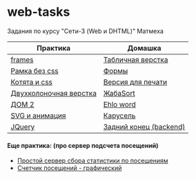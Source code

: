 # web-tasks
Задания по курсу "Сети-3 (Web и DHTML)" Матмеха


| Практика                           | Домашка               |
|------------------------------------|-----------------------|
| [frames](cw/cw1/index.html) | [Табличная верстка](hw/hw1/index.html) |
| [Рамка без css](cw/cw2/index.html) | [Формы](hw/hw2/index.html) |
| [Котята и css](cw/cw3/index.html)  | [Версия для печати](hw/hw3/index.html) |
| [Двухколоночная верстка](cw/cw4/index.html)       | [ЖабаSort](hw/hw4/index.html) |
| [ДОМ 2](cw/cw5/index.html)       | [Ehlo word](hw/hw5/index.html) |
| [SVG и анимация](cw/cw6/index.html)       | [Карусель](hw/hw6/index.html) |
| [JQuery](cw/cw7/index.html)       | [Задний конец (backend)](hw/hw7/server.py) |

#### Еще практика: (про сервер подсчета посещений)
* [Простой сервер сбора статистики по посещениям](cw/cw8/server.py)
* [Cчетчик посещений - графический](cw/cw9/index.html)

